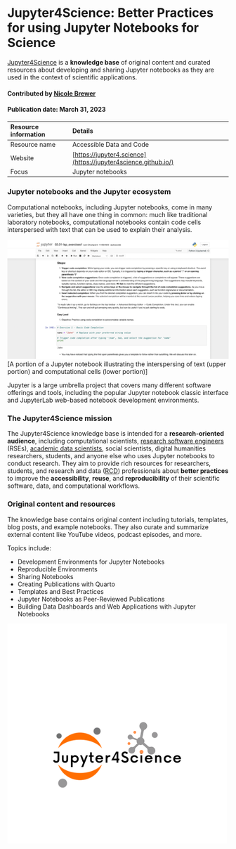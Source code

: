 # Jupyter4Science: Better Practices for using Jupyter Notebooks for Science

<!--deck text start-->
[Jupyter4Science](https://jupyter4science.github.io/) is a **knowledge base** of original content and curated resources about developing and sharing Jupyter notebooks as they are used in the context of scientific applications.
<!--deck text end-->

#### Contributed by [Nicole Brewer](https://github.com/nicole-brewer)

#### Publication date: March 31, 2023

Resource information | Details 
:--- | :--- 
Resource name | Accessible Data and Code
Website  | [https://jupyter4.science](https://jupyter4science.github.io/)
Focus | Jupyter notebooks

### Jupyter notebooks and the Jupyter ecosystem

Computational notebooks, including Jupyter notebooks, come in many varieties, but they all have one thing in common: much like traditional laboratory notebooks, computational notebooks contain code cells interspersed with text that can be used to explain their analysis.

<img src='../images/jupyter4science-1.png' class='page' />[A portion of a Jupyter notebook illustrating the interspersing of text (upper portion) and computational cells (lower portion)]

Jupyter is a large umbrella project that covers many different software offerings and tools, including the popular Jupyter notebook classic interface and JupyterLab web-based notebook development environments.

### The Jupyter4Science mission

The Jupyter4Science knowledge base is intended for a **research-oriented audience**, including computational scientists, [research software engineers](https://us-rse.org/about/what-is-an-rse/) (RSEs), [academic data scientists](https://academicdatascience.org/community-projects/career-guidebook/), social scientists, digital humanities researchers, students, and anyone else who uses Jupyter notebooks to conduct research. They aim to provide rich resources for researchers, students, and research and data ([RCD](https://carcc.org/)) professionals about **better practices** to improve the **accessibility**, **reuse**, and **reproducibility** of their scientific software, data, and computational workflows.

### Original content and resources

The knowledge base contains original content including tutorials, templates, blog posts, and example notebooks. They also curate and summarize external content like YouTube videos, podcast episodes, and more.

Topics include:

- Development Environments for Jupyter Notebooks
- Reproducible Environments
- Sharing Notebooks
- Creating Publications with Quarto
- Templates and Best Practices
- Jupyter Notebooks as Peer-Reviewed Publications
- Building Data Dashboards and Web Applications with Jupyter Notebooks 

<img src='../images/jupyter4science-2.png' class='logo' />

<!---
Publish: yes
Topics: documentation, reproducibility, strategies for more effective teams
--->